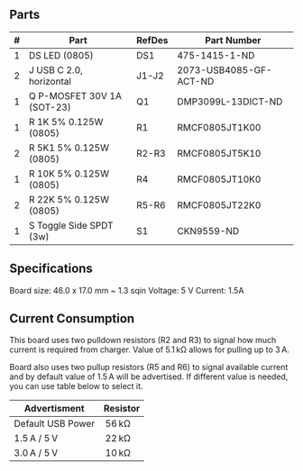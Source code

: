 ## Parts

|  # | Part                                      | RefDes  | Part Number                |
|---:|-------------------------------------------|---------|----------------------------|
|  1 | DS LED (0805)                             | DS1     | 475-1415-1-ND              |
|  2 | J USB C 2.0, horizontal                   | J1-J2   | 2073-USB4085-GF-ACT-ND     |
|  1 | Q P-MOSFET 30V 1A (SOT-23)                | Q1      | DMP3099L-13DICT-ND         |
|  1 | R 1K 5% 0.125W (0805)                     | R1      | RMCF0805JT1K00             |
|  2 | R 5K1 5% 0.125W (0805)                    | R2-R3   | RMCF0805JT5K10             |
|  1 | R 10K 5% 0.125W (0805)                    | R4      | RMCF0805JT10K0             |
|  2 | R 22K 5% 0.125W (0805)                    | R5-R6   | RMCF0805JT22K0             |
|  1 | S Toggle Side SPDT (3w)                   | S1      | CKN9559-ND                 |


## Specifications

Board size: 46.0 x 17.0 mm ~ 1.3 sqin
Voltage: 5 V
Current: 1.5A


## Current Consumption

This board uses two pulldown resistors (R2 and R3) to signal how much current is
required from charger. Value of 5.1 kΩ allows for pulling up to 3 A.

Board also uses two pullup resistors (R5 and R6) to signal available current and
by default value of 1.5 A will be advertised. If different value is needed, you
can use table below to select it.

| Advertisment      | Resistor |
|-------------------|----------|
| Default USB Power |     56 kΩ |
| 1.5 A / 5 V        |     22 kΩ |
| 3.0 A / 5 V        |     10 kΩ |
